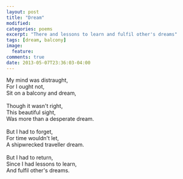 ```yaml
---
layout: post
title: "Dream"
modified:
categories: poems
excerpt: "There and lessons to learn and fulfil other's dreams"
tags: [dream, balcony]
image:
  feature:
comments: true
date: 2013-05-07T23:36:03-04:00
---
```


My mind was distraught,<br/>
For I ought not,<br/>
Sit on a balcony and dream,<br/><br/>
Though it wasn't right,<br/>
This beautiful sight,<br/>
Was more than a desperate dream.<br/><br/>
But I had to forget,<br/>
For time wouldn't let,<br/>
A shipwrecked traveller dream.<br/><br/>
But I had to return,<br/>
Since I had lessons to learn,<br/>
And fulfil other's dreams.<br/><br/>
